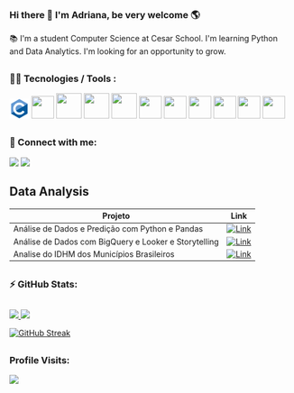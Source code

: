 <div>

### Hi there 👋 I'm Adriana, be very welcome 🌎
📚 I'm a student Computer Science at Cesar School. I'm learning Python and Data Analytics. I'm looking for an opportunity to grow.

##
### 👩‍💻 Tecnologies / Tools :
<img src="https://raw.githubusercontent.com/devicons/devicon/master/icons/c/c-original.svg" height="35" width="35">
<img src="https://img.icons8.com/color/48/000000/python--v1.png" height="40" width="40"/>
<img src="https://github.com/Dricalucia/Dricalucia/assets/108764670/3f9607ac-fe69-4cab-bdd5-f59866bc396e" height="45" width="45"/>
<img src="https://github.com/Dricalucia/Dricalucia/assets/108764670/d60f1c53-12de-4a3c-9cbe-8e8f66beca11" height="45" width="45" />
<img src="https://github.com/Dricalucia/Dricalucia/assets/108764670/a417d3a3-fcd3-4fb3-b6d7-df37de0b3b79" height="45" width="45" />
<img src="https://img.icons8.com/color/48/000000/html-5--v1.png" height="40" width="40"/>
<img src="https://img.icons8.com/fluency/48/000000/github.png" height="40" width="40" />
<img src="https://img.icons8.com/color/48/000000/visual-studio-code-2019.png" height="40" width="40" />
<img src="https://github.com/Dricalucia/Dricalucia/assets/108764670/3aed33d9-2ef4-4c65-97fa-39c0d3eabf51" height="40" width="40" />
<img src="https://github.com/Dricalucia/Dricalucia/assets/108764670/0df4fff4-513e-4161-8eb8-c71dba3f5a81" height="40" width="40" />
<img src="https://github.com/Dricalucia/Dricalucia/assets/108764670/9994c4d0-1dc9-4ee8-9120-add0b414b593" height="40" width="40" />


##
### 📱 Connect with me:
<a href = "mailto:alfr@cesar.schooli"><img loading="lazy" src="https://img.shields.io/badge/Gmail-D14836?style=for-the-badge&logo=gmail&logoColor=white" target="_blank"></a>
<a href="https://www.linkedin.com/in/adriana-rodrigues-38733921" target="_blank"><img loading="lazy" src="https://img.shields.io/badge/-LinkedIn-%230077B5?style=for-the-badge&logo=linkedin&logoColor=white" target="_blank"></a>

##
## Data Analysis
| Projeto                                                     | Link                                                  | 
| ----------------------------------------------------------- | ----------------------------------------------------- |
| Análise de Dados e Predição com Python e Pandas             | [![Link](https://img.shields.io/badge/-Análise-E44C30?style=for-the-badge)](https://github.com/Dricalucia/Programa_Desenvolve_2024/tree/f4890cd8ae5ea64e83793f7c9dd03c37a1aea7fb/2o%20Desafio%20-%20An%C3%A1lise%20de%20Dados%20e%20Predi%C3%A7%C3%A3o%20com%20Python%20e%20Pandas)   |
| Análise de Dados com BigQuery e Looker e Storytelling       | [![Link](https://img.shields.io/badge/-Análise-0077B5?style=for-the-badge)](https://github.com/Dricalucia/Programa_Desenvolve_2024/tree/f4890cd8ae5ea64e83793f7c9dd03c37a1aea7fb/3o%20Desafio%20-%20An%C3%A1lise%20de%20Dados%20com%20BigQuery%20e%20Looker%20e%20Storytelling) |
| Analise do IDHM dos Municípios Brasileiros                  | [![Link](https://img.shields.io/badge/-Análise-E44C30?style=for-the-badge)](https://github.com/Dricalucia/Data-analysis-IDHM-dos-Municipios-Brasileiros/) |

##
### ⚡ GitHub Stats:
##
<a href="https://github.com/Dricalucia">
<img loading="lazy" height="180em" src="https://github-readme-stats.vercel.app/api/top-langs/?username=Dricalucia&layout=compact&langs_count=7&theme=dracula"/>
<img loading="lazy" height="180em" src="https://github-readme-stats.vercel.app/api?username=Dricalucia&show_icons=true&theme=dracula&include_all_commits=true&count_private=true"/>
</a>

[![GitHub Streak](https://streak-stats.demolab.com/?user=Dricalucia&theme=bear&background=000&border=30A3DC&dates=FFF)](https://git.io/streak-stats)


##
### Profile Visits:
   <img src="https://profile-counter.glitch.me/Dricalucia/count.svg" /> 
  
 
 </div>


